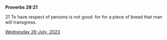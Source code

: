 **Proverbs 28:21**

21 To have respect of persons is not good: for for a piece of bread that man will transgress.

[Wednesday 26-July, 2023](https://getbible.net/kjv/Proverbs/28/21)
